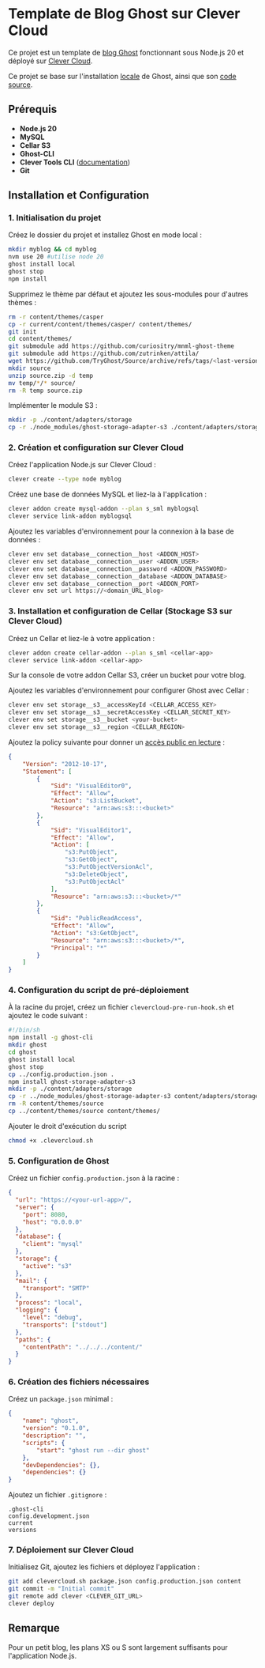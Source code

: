 # Template de Blog Ghost sur Clever Cloud

Ce projet est un template de [blog Ghost](https://ghost.org/) fonctionnant sous Node.js 20 et déployé sur [Clever Cloud](https://www.clever-cloud.com/).

Ce projet se base sur l'installation [locale](https://ghost.org/docs/install/local/) de Ghost, ainsi que son [code source](https://github.com/TryGhost/Ghost).

## Prérequis

- **Node.js 20**
- **MySQL**
- **Cellar S3**
- **Ghost-CLI**
- **Clever Tools CLI** ([documentation](https://www.clever-cloud.com/developers/doc/cli/))
- **Git**

## Installation et Configuration

### 1. Initialisation du projet

Créez le dossier du projet et installez Ghost en mode local :
```sh
mkdir myblog && cd myblog
nvm use 20 #utilise node 20
ghost install local
ghost stop
npm install
```

Supprimez le thème par défaut et ajoutez les sous-modules pour d'autres thèmes :
```sh
rm -r content/themes/casper
cp -r current/content/themes/casper/ content/themes/
git init
cd content/themes/
git submodule add https://github.com/curiositry/mnml-ghost-theme
git submodule add https://github.com/zutrinken/attila/
wget https://github.com/TryGhost/Source/archive/refs/tags/<last-version>.zip -O source.zip #prendre la dernière version
mkdir source
unzip source.zip -d temp
mv temp/*/* source/
rm -R temp source.zip
```

Implémenter le module S3 :
```sh
mkdir -p ./content/adapters/storage
cp -r ./node_modules/ghost-storage-adapter-s3 ./content/adapters/storage/s3

```

### 2. Création et configuration sur Clever Cloud

Créez l'application Node.js sur Clever Cloud :
```sh
clever create --type node myblog
```

Créez une base de données MySQL et liez-la à l'application :
```sh
clever addon create mysql-addon --plan s_sml myblogsql
clever service link-addon myblogsql
```

Ajoutez les variables d'environnement pour la connexion à la base de données :
```sh
clever env set database__connection__host <ADDON_HOST>
clever env set database__connection__user <ADDON_USER>
clever env set database__connection__password <ADDON_PASSWORD>
clever env set database__connection__database <ADDON_DATABASE>
clever env set database__connection__port <ADDON_PORT>
clever env set url https://<domain_URL_blog>
```

### 3. Installation et configuration de Cellar (Stockage S3 sur Clever Cloud)

Créez un Cellar et liez-le à votre application :
```sh
clever addon create cellar-addon --plan s_sml <cellar-app>
clever service link-addon <cellar-app>
```

Sur la console de votre addon Cellar S3, créer un bucket pour votre blog.

Ajoutez les variables d'environnement pour configurer Ghost avec Cellar :
```sh
clever env set storage__s3__accessKeyId <CELLAR_ACCESS_KEY>
clever env set storage__s3__secretAccessKey <CELLAR_SECRET_KEY>
clever env set storage__s3__bucket <your-bucket>
clever env set storage__s3__region <CELLAR_REGION>
```

Ajoutez la policy suivante pour donner un [accès public en lecture](https://www.clever-cloud.com/developers/doc/addons/cellar/#public-bucket-policy) :
```json
{
    "Version": "2012-10-17",
    "Statement": [
        {
            "Sid": "VisualEditor0",
            "Effect": "Allow",
            "Action": "s3:ListBucket",
            "Resource": "arn:aws:s3:::<bucket>"
        },
        {
            "Sid": "VisualEditor1",
            "Effect": "Allow",
            "Action": [
                "s3:PutObject",
                "s3:GetObject",
                "s3:PutObjectVersionAcl",
                "s3:DeleteObject",
                "s3:PutObjectAcl"
            ],
            "Resource": "arn:aws:s3:::<bucket>/*"
        },
        {
            "Sid": "PublicReadAccess",
            "Effect": "Allow",
            "Action": "s3:GetObject",
            "Resource": "arn:aws:s3:::<bucket>/*",
            "Principal": "*"
        }
    ]
}
```

### 4. Configuration du script de pré-déploiement

À la racine du projet, créez un fichier `clevercloud-pre-run-hook.sh` et ajoutez le code suivant :
```sh
#!/bin/sh
npm install -g ghost-cli 
mkdir ghost 
cd ghost
ghost install local 
ghost stop
cp ../config.production.json .
npm install ghost-storage-adapter-s3
mkdir -p ./content/adapters/storage
cp -r ../node_modules/ghost-storage-adapter-s3 content/adapters/storage/s3
rm -R content/themes/source
cp ../content/themes/source content/themes/
```

Ajouter le droit d'exécution du script
```sh
chmod +x .clevercloud.sh
```

### 5. Configuration de Ghost

Créez un fichier `config.production.json` à la racine :
```json
{
  "url": "https://<your-url-app>/",
  "server": {
    "port": 8080,
    "host": "0.0.0.0"
  },
  "database": {
    "client": "mysql"
  },
  "storage": {
    "active": "s3"
  },
  "mail": {
    "transport": "SMTP"
  },
  "process": "local",
  "logging": {
    "level": "debug",
    "transports": ["stdout"]
  },
  "paths": {
    "contentPath": "../../../content/"
  }
}
```

### 6. Création des fichiers nécessaires

Créez un `package.json` minimal :
```json
{
    "name": "ghost",
    "version": "0.1.0",
    "description": "",
    "scripts": {
        "start": "ghost run --dir ghost"
    },
    "devDependencies": {},
    "dependencies": {}
}
```

Ajoutez un fichier `.gitignore` :
```
.ghost-cli
config.development.json
current
versions
```

### 7. Déploiement sur Clever Cloud

Initialisez Git, ajoutez les fichiers et déployez l'application :
```sh
git add clevercloud.sh package.json config.production.json content
git commit -m "Initial commit"
git remote add clever <CLEVER_GIT_URL>
clever deploy
```

## Remarque

Pour un petit blog, les plans XS ou S sont largement suffisants pour l'application Node.js.

